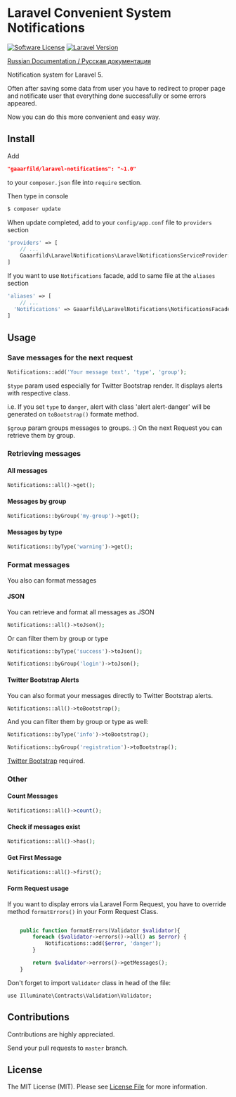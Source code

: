 # Laravel Convenient System Notifications

[![Software License](https://img.shields.io/badge/license-MIT-brightgreen.svg?style=flat-square)](LICENSE.md)
[![Laravel Version](https://img.shields.io/badge/laravel-5-orange.svg?style=flat-square)](http://laravel.com)

[Russian Documentation / Русская документация](https://github.com/gaaarfild/laravel-notifications/blob/master/README-ru.md)

Notification system for Laravel 5.

Often after saving some data from user you have to redirect to proper page and notificate user that everything done successfully or some errors appeared.

Now you can do this more convenient and easy way.

## Install

Add

``` JSON
"gaaarfild/laravel-notifications": "~1.0"
```

to your `composer.json` file into `require` section.

Then type in console

``` BASH
$ composer update
```

When update completed, add to your `config/app.conf` file to `providers` section

``` PHP
'providers' => [
    // ...
    Gaaarfild\LaravelNotifications\LaravelNotificationsServiceProvider::class,
]
```

If you want to use `Notifications` facade, add to same file at the `aliases` section

``` PHP
'aliases' => [
    // ...
  'Notifications' => Gaaarfild\LaravelNotifications\NotificationsFacade::class,
]
```

## Usage

### Save messages for the next request

``` php
Notifications::add('Your message text', 'type', 'group');
```

`$type` param used especially for Twitter Bootstrap render. It displays alerts with respective class.

i.e. If you set `type` to `danger`, alert with class 'alert alert-danger' will be generated on `toBootstrap()` formate method.

`$group` param groups messages to groups. :) On the next Request you can retrieve them by group.


### Retrieving messages

#### All messages

``` PHP
Notifications::all()->get();
```

#### Messages by group

``` PHP
Notifications::byGroup('my-group')->get();
```

#### Messages by type

``` PHP
Notifications::byType('warning')->get();
```

### Format messages

You also can format messages

#### JSON

You can retrieve and format all messages as JSON

``` PHP
Notifications::all()->toJson();
```

Or can filter them by group or type

``` PHP
Notifications::byType('success')->toJson();

Notifications::byGroup('login')->toJson();
```


#### Twitter Bootstrap Alerts

You can also format your messages directly to Twitter Bootstrap alerts.

``` PHP
Notifications::all()->toBootstrap();
```

And you can filter them by group or type as well:


``` PHP
Notifications::byType('info')->toBootstrap();

Notifications::byGroup('registration')->toBootstrap();
```

[Twitter Bootstrap](http://getbootstrap.com) required.

### Other

#### Count Messages

``` PHP
Notifications::all()->count();
```

#### Check if messages exist

``` PHP
Notifications::all()->has();
```

#### Get First Message

``` PHP
Notifications::all()->first();
```

#### Form Request usage
If you want to display errors via Laravel Form Request, you have to override method `formatErrors()` in your Form Request Class.

``` PHP

    public function formatErrors(Validator $validator){
        foreach ($validator->errors()->all() as $error) {
            Notifications::add($error, 'danger');
        }

        return $validator->errors()->getMessages();
    }

```
Don't forget to import `Validator` class in head of the file:

`use Illuminate\Contracts\Validation\Validator;`

## Contributions

Contributions are highly appreciated.

Send your pull requests to `master` branch.


## License

The MIT License (MIT). Please see [License File](https://github.com/gaaarfild/laravel-notifications/blob/master/LICENSE) for more information.

